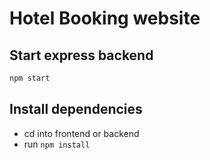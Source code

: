# Hotel Booking website 

## Start express backend 

```bash
npm start 
```

## Install dependencies 

- cd into frontend or backend 
- run `npm install`